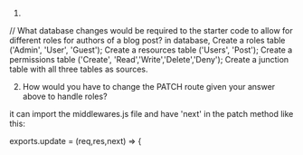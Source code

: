 1. 
// What database changes would be required to the starter code to allow for different roles for authors of a blog post?
in database,
Create a roles table ('Admin', 'User', 'Guest');
Create a resources table ('Users', 'Post');
Create a permissions table ('Create', 'Read','Write','Delete','Deny');
Create a junction table with all three tables as sources.


2. How would you have to change the PATCH route given your answer above to handle roles?

it can import the middlewares.js file and have 'next' in the patch method like this:

exports.update = (req,res,next) => {
